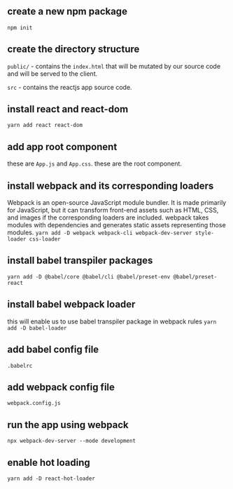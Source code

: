 ## create a new npm package
`npm init`

## create the directory structure
`public/` - contains the `index.html` that will be mutated by our source code and will be served to
the client.

`src` - contains the reactjs app source code.

## install react and react-dom
`yarn add react react-dom`

## add app root component
these are `App.js` and `App.css`. these are the root component.

## install webpack and its corresponding loaders
Webpack is an open-source JavaScript module bundler. It is made primarily for JavaScript, but
it can transform front-end assets such as HTML, CSS, and images if the corresponding loaders
are included. webpack takes modules with dependencies and generates static assets representing
those modules.
`yarn add -D webpack webpack-cli webpack-dev-server style-loader css-loader`

## install babel transpiler packages
`yarn add -D @babel/core @babel/cli @babel/preset-env @babel/preset-react`

## install babel webpack loader
this will enable us to use babel transpiler package in webpack rules
`yarn add -D babel-loader`

## add babel config file
`.babelrc`

## add webpack config file
`webpack.config.js`

## run the app using webpack
`npx webpack-dev-server --mode development`

## enable hot loading
`yarn add -D react-hot-loader`


